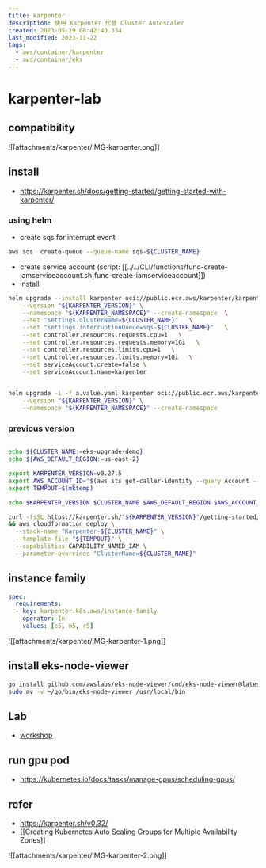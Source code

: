 ```yaml
---
title: karpenter
description: 使用 Karpenter 代替 Cluster Autoscaler
created: 2023-05-29 08:42:40.334
last_modified: 2023-11-22
tags:
  - aws/container/karpenter
  - aws/container/eks
---
```


# karpenter-lab

## compatibility
![[attachments/karpenter/IMG-karpenter.png]]

## install
- https://karpenter.sh/docs/getting-started/getting-started-with-karpenter/
### using helm
- create sqs for interrupt event
```sh
aws sqs  create-queue --queue-name sqs-${CLUSTER_NAME}
```
- create service account (script: [[../../CLI/functions/func-create-iamserviceaccount.sh|func-create-iamserviceaccount]])
- install
```sh
helm upgrade --install karpenter oci://public.ecr.aws/karpenter/karpenter \
    --version "${KARPENTER_VERSION}" \
    --namespace "${KARPENTER_NAMESPACE}" --create-namespace  \
    --set "settings.clusterName=${CLUSTER_NAME}"   \
    --set "settings.interruptionQueue=sqs-${CLUSTER_NAME}"   \
    --set controller.resources.requests.cpu=1   \
    --set controller.resources.requests.memory=1Gi   \
    --set controller.resources.limits.cpu=1   \
    --set controller.resources.limits.memory=1Gi   \
    --set serviceAccount.create=false \
    --set serviceAccount.name=karpenter 
    
```

```sh
helm upgrade -i -f a.value.yaml karpenter oci://public.ecr.aws/karpenter/karpenter \
    --version "${KARPENTER_VERSION}" \
    --namespace "${KARPENTER_NAMESPACE}" --create-namespace 
```

### previous version
```sh

echo ${CLUSTER_NAME:=eks-upgrade-demo}
echo ${AWS_DEFAULT_REGION:=us-east-2}

export KARPENTER_VERSION=v0.27.5
export AWS_ACCOUNT_ID="$(aws sts get-caller-identity --query Account --output text)"
export TEMPOUT=$(mktemp)

echo $KARPENTER_VERSION $CLUSTER_NAME $AWS_DEFAULT_REGION $AWS_ACCOUNT_ID $TEMPOUT

```

```sh
curl -fsSL https://karpenter.sh/"${KARPENTER_VERSION}"/getting-started/getting-started-with-karpenter/cloudformation.yaml  > $TEMPOUT \
&& aws cloudformation deploy \
  --stack-name "Karpenter-${CLUSTER_NAME}" \
  --template-file "${TEMPOUT}" \
  --capabilities CAPABILITY_NAMED_IAM \
  --parameter-overrides "ClusterName=${CLUSTER_NAME}"

```

## instance family

```yaml
spec:
  requirements:
  - key: karpenter.k8s.aws/instance-family
    operator: In
    values: [c5, m5, r5]

```

![[attachments/karpenter/IMG-karpenter-1.png]]

## install eks-node-viewer

```sh
go install github.com/awslabs/eks-node-viewer/cmd/eks-node-viewer@latest
sudo mv -v ~/go/bin/eks-node-viewer /usr/local/bin

```

## Lab
- [workshop](https://www.eksworkshop.com/beginner/085_scaling_karpenter/)

## run gpu pod
- https://kubernetes.io/docs/tasks/manage-gpus/scheduling-gpus/

## refer
- https://karpenter.sh/v0.32/
- [[Creating Kubernetes Auto Scaling Groups for Multiple Availability Zones]]


![[attachments/karpenter/IMG-karpenter-2.png]]




